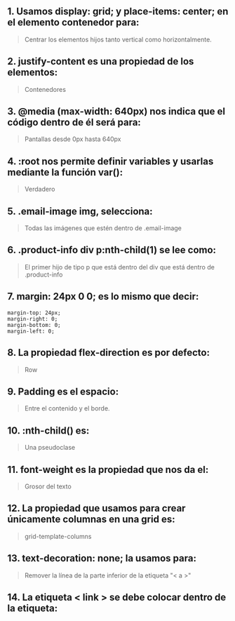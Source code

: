 
## 1. Usamos display: grid; y place-items: center; en el elemento contenedor para:

> Centrar los elementos hijos tanto vertical como horizontalmente.

## 2. justify-content es una propiedad de los elementos:

> Contenedores

## 3. @media (max-width: 640px) nos indica que el código dentro de él será para:

> Pantallas desde 0px hasta 640px

## 4. :root nos permite definir variables y usarlas mediante la función var():

> Verdadero

## 5. .email-image img, selecciona:

> Todas las imágenes que estén dentro de .email-image

## 6. .product-info div p:nth-child(1) se lee como:

> El primer hijo de tipo p que está dentro del div que está dentro de .product-info

## 7. margin: 24px 0 0; es lo mismo que decir:

~~~
margin-top: 24px;
margin-right: 0;
margin-bottom: 0;
margin-left: 0;
~~~

## 8. La propiedad flex-direction es por defecto:

> Row

## 9. Padding es el espacio:

> Entre el contenido y el borde.

## 10. :nth-child() es:

> Una pseudoclase

## 11. font-weight es la propiedad que nos da el:

> Grosor del texto

## 12. La propiedad que usamos para crear únicamente columnas en una grid es:

> grid-template-columns

## 13. text-decoration: none; la usamos para:

> Remover la línea de la parte inferior de la etiqueta "< a >"

## 14. La etiqueta < link > se debe colocar dentro de la etiqueta:

> <head>